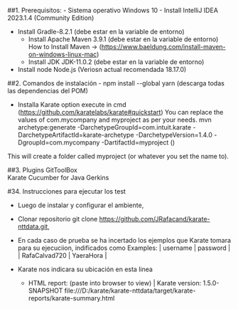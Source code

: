##1. Prerequisitos:
	- Sistema operativo Windows 10
	- Install IntelliJ IDEA 2023.1.4 (Community Edition)
  - Install Gradle-8.2.1 (debe estar en la variable de entorno)
	- Install Apache Maven 3.9.1 (debe estar en la variable de entorno) How to Install Maven -> (https://www.baeldung.com/install-maven-on-windows-linux-mac)
	- Install JDK JDK-11.0.2 (debe estar en la variable de entorno)
  - Install node Node.js (Veriosn actual recomendada 18.17.0)

##2. Comandos de instalación
	- npm install --global yarn (descarga todas las dependencias del POM)
  - Installa Karate option execute in cmd (https://github.com/karatelabs/karate#quickstart)
    You can replace the values of com.mycompany and myproject as per your needs.
      mvn archetype:generate -DarchetypeGroupId=com.intuit.karate -DarchetypeArtifactId=karate-archetype -DarchetypeVersion=1.4.0 -DgroupId=com.mycompany -DartifactId=myproject ()
    
  This will create a folder called myproject (or whatever you set the name to).

 ##3. Plugins
      GitToolBox  
      Karate
      Cucumber for Java
      Gerkins
      
#34. Instrucciones para ejecutar los test
- Luego de instalar y configurar el ambiente,
- Clonar repositorio git clone https://github.com/JRafacand/karate-nttdata.git,
- En cada caso de prueba se ha incertado los ejemplos que Karate tomara para su ejecuciion, indificados como
   Examples:
  | username | password |
  | RafaCalvad720 | YaeraHora |
      
- Karate nos indicara su ubicación en esta linea
  - HTML report: (paste into browser to view) | Karate version: 1.5.0-SNAPSHOT
    file:///D:/karate/karate-nttdata/target/karate-reports/karate-summary.html
 


